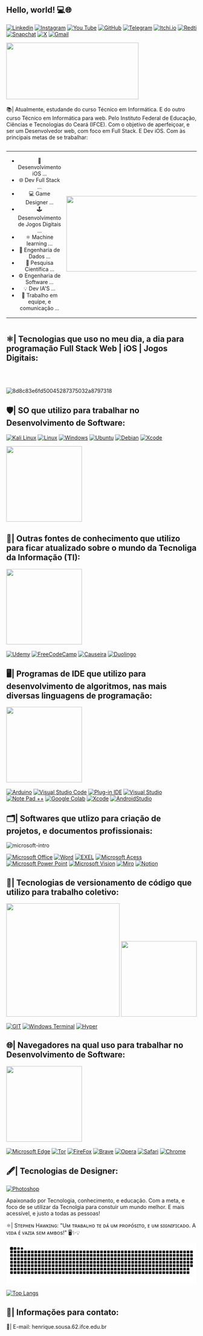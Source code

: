 ## Hello, world! 💻🌐

[![Linkedin](https://img.shields.io/badge/LinkedIn-0077B5?style=for-the-badge&logo=linkedin&logoColor=white)](https://www.linkedin.com/in/-dev-suporte-profissional-ti-pedro-b2680a302/)
[![Instagram](https://img.shields.io/badge/Instagram-E4405F?style=for-the-badge&logo=instagram&logoColor=white)](https://www.instagram.com/qedr_o021_ti/profilecard/?igsh=YW8weHA1aWE4MHhk)
[![You Tube](https://img.shields.io/badge/YouTube-FF0000?style=for-the-badge&logo=youtube&logoColor=white)](https://www.youtube.com/@Reciclagem_e_inovacao_AJA)
[![GitHub](https://img.shields.io/badge/GitHub-100000?style=for-the-badge&logo=github&logoColor=white)](https://github.com/BackandDeveloper/BackandDeveloper/edit/main/README.md)
[![Telegram](https://img.shields.io/badge/Telegram-2CA5E0?style=for-the-badge&logo=telegram&logoColor=white)]()
[![Itchi.io](https://img.shields.io/badge/Itch.io-FA5C5C?style=for-the-badge&logo=itchdotio&logoColor=white)](https://velky07.itch.io/tnt-adventure)
[![Redti](https://img.shields.io/badge/Reddit-FF4500?style=for-the-badge&logo=reddit&logoColor=white)]()
[![Snapchat](https://img.shields.io/badge/Snapchat-FFFC00?style=for-the-badge&logo=snapchat&logoColor=white)]()
[![X](https://img.shields.io/badge/Twitter-1DA1F2?style=for-the-badge&logo=twitter&logoColor=white)]()
[![Gmail](https://img.shields.io/badge/Gmail-D14836?style=for-the-badge&logo=gmail&logoColor=white)](https://mail.google.com/mail/u/0/?tab=rm&ogbl#inbox)

 <img src="https://github.com/user-attachments/assets/180fcb03-010e-4abb-bb6b-953b2fa8ee3f" width="350" height="150">

📚| Atualmente, estudande do curso Técnico em Informática. E do outro curso Técnico em Informática para web. Pelo Instituto Federal de Educação, Ciências e Tecnologias do Ceará (IFCE). Com o objetivo de aperfeiçoar, e ser um Desenvolvedor web, com foco em Full Stack. E Dev iOS. Com às principais metas de se trabalhar:

<div style="display: flex; justify-content: center; align-items: center; text-align: center;">
  <table>
    <tr>
      <td>
        <ul>
          <li>📲 Desenvolvimento iOS ...</li>
          <li>🌐 Dev Full Stack ...</li>
          <li>💻 Game Designer ...</li>
          <li>🕹️ Desenvolvimento de Jogos Digitais ...</li>
          <li>⚛️ Machine learning ...</li>
          <li>🎲 Engenharia de Dados ...</li>
          <li>🔎 Pesquisa Científica ...</li>
          <li>⚙️ Engenharia de Software ...</li>
          <li>💡 Dev IA'S ...</li>
          <li>👥 Trabalho em equipe, e comunicação ...</li>
        </ul>
      </td>
      <td>
        <img src="https://github.com/user-attachments/assets/a9145c81-f95e-4b60-b0d3-2001a6a22ba0" width="350" height="200">
      </td>
    </tr>
  </table>
</div>
  
  ##  ⚛️| Tecnologias que uso no meu dia, a dia para programação Full Stack Web | iOS | Jogos Digitais:
<div style = "Display: inline_block"><br/>
   <img aling = "" alt = "" src = "https://img.shields.io/badge/HTML5-E34F26?style=for-the-badge&logo=html5&logoColor=white" />
   <img aling = "" alt = "" src = "https://img.shields.io/badge/CSS3-1572B6?style=for-the-badge&logo=css3&logoColor=white" />
   <img aling = "" alt = "" src = "https://img.shields.io/badge/JavaScript-F7DF1E?style=for-the-badge&logo=javascript&logoColor=black" />
   <img aling = "" alt = "" src = "https://img.shields.io/badge/MongoDB-4EA94B?style=for-the-badge&logo=mongodb&logoColor=white"/>
   <img aling = "" alt = "" src = "https://img.shields.io/badge/Bootstrap-563D7C?style=for-the-badge&logo=bootstrap&logoColor=white" />
   <img aling = "" alt = "" src = "https://img.shields.io/badge/Node.js-43853D?style=for-the-badge&logo=node.js&logoColor=white" />
   <img aling = "" alt = "" src = "https://img.shields.io/badge/MySQL-00000F?style=for-the-badge&logo=mysql&logoColor=white" />
   <img aling = "" alt = "" src = "https://img.shields.io/badge/Swift-FA7343?style=for-the-badge&logo=swift&logoColor=whit" />
   <img aling = "" alt = "" src = "https://img.shields.io/badge/Python-3776AB?style=for-the-badge&logo=python&logoColor=white" />
   <img aling = "" alt = "" src = "https://img.shields.io/badge/Django-092E20?style=for-the-badge&logo=django&logoColor=white" />
   <img aling = "" alt = "" src = "https://img.shields.io/badge/Unity-100000?style=for-the-badge&logo=unity&logoColor=white" />
   <img aling = "" alt = "" src = "https://img.shields.io/badge/C%23-239120?style=for-the-badge&logo=c-sharp&logoColor=whit" />
   <img aling = "" alt = "" src = "https://img.shields.io/badge/C-00599C?style=for-the-badge&logo=c&logoColor=white" />
</div>

![8d8c83e6fd50045287375032a8797318](https://github.com/user-attachments/assets/d3f161a3-8e11-416c-87d7-3cc644e67074)

## 🛡️| SO que utilizo para trabalhar no Desenvolvimento de Software:
 [![Kali Linux](https://img.shields.io/badge/Kali_Linux-557C94?style=for-the-badge&logo=kali-linux&logoColor=white)]()
 [![Linux](https://img.shields.io/badge/Linux-FCC624?style=for-the-badge&logo=linux&logoColor=black)]()
 [![Windows](https://img.shields.io/badge/Windows-0078D6?style=for-the-badge&logo=windows&logoColor=white)]()
 [![Ubuntu](https://img.shields.io/badge/Ubuntu-E95420?style=for-the-badge&logo=ubuntu&logoColor=white)]()
 [![Debian](https://img.shields.io/badge/Debian-A81D33?style=for-the-badge&logo=debian&logoColor=white)]()
 [![Xcode](https://img.shields.io/badge/Xcode-007ACC?style=for-the-badge&logo=Xcode&logoColor=white)]()

 <img src="https://github.com/user-attachments/assets/eea3f0d3-024d-41d5-9bba-9257b0b4da5a" width="200" height="200">

##  🏢| Outras fontes de conhecimento que utilizo para ficar atualizado sobre o mundo da Tecnoliga da Informação (TI): 

<img src="https://github.com/user-attachments/assets/06ad4ab5-82ae-4157-8737-7673047ff3ff" width="200" height="200">

[![Udemy](https://img.shields.io/badge/Udemy-EC5252?style=for-the-badge&logo=Udemy&logoColor=white)]()
[![FreeCodeCamp](https://img.shields.io/badge/freecodecamp-27273D?style=for-the-badge&logo=freecodecamp&logoColor=white)]()
[![Causeira](https://img.shields.io/badge/Coursera-0056D2?style=for-the-badge&logo=Coursera&logoColor=white)]()
[![Duolingo](https://img.shields.io/badge/Duolingo-58CC02?style=for-the-badge&logo=Duolingo&logoColor=whit])]()

##  🖥️| Programas de IDE que utilizo para desenvolvimento de algoritmos, nas mais diversas linguagens de programação: 

<img src="https://github.com/user-attachments/assets/3e24d113-9b9a-424f-9419-6285c9b179fa" width="200" height="200">

[![Arduino](https://img.shields.io/badge/Arduino_IDE-00979D?style=for-the-badge&logo=arduino&logoColor=white)]()
[![Visual Studio Code](https://img.shields.io/badge/Visual_Studio_Code-0078D4?style=for-the-badge&logo=visual%20studio%20code&logoColor=white)]()
[![Plug-in IDE](https://img.shields.io/badge/Editor%20Config-E0EFEF?style=for-the-badge&logo=editorconfig&logoColor=000)]()
[![Visual Studio](https://img.shields.io/badge/Visual_Studio-5C2D91?style=for-the-badge&logo=visual%20studio&logoColor=whit)]()
[![Note Pad ++](https://img.shields.io/badge/Notepad++-90E59A.svg?style=for-the-badge&logo=notepad%2B%2B&logoColor=black)]()
[![Google Colab](https://img.shields.io/badge/Colab-F9AB00?style=for-the-badge&logo=googlecolab&color=525252)](https://colab.research.google.com/)
[![Xcode](https://img.shields.io/badge/Xcode-007ACC?style=for-the-badge&logo=Xcode&logoColor=white)]()
[![AndroidStudio](https://img.shields.io/badge/Android_Studio-3DDC84?style=for-the-badge&logo=android-studio&logoColor=white)]()

## 🗂️| Softwares que utlizo para criação de projetos, e documentos profissionais: 

![microsoft-intro](https://github.com/user-attachments/assets/ecc16122-671c-48a5-88cc-563e263a3d6d)

 [![Microsoft Office](https://img.shields.io/badge/Microsoft_Office-D83B01?style=for-the-badge&logo=microsoft-office&logoColor=white)]()
 [![Word](https://img.shields.io/badge/Microsoft_Word-2B579A?style=for-the-badge&logo=microsoft-word&logoColor=white)]()
 [![EXEL](https://img.shields.io/badge/Microsoft_Excel-217346?style=for-the-badge&logo=microsoft-excel&logoColor=white)]()
 [![Microsoft Acess](https://img.shields.io/badge/Microsoft_Access-A4373A?style=for-the-badge&logo=microsoft-access&logoColor=white)]()
 [![Microsoft Power Point](https://img.shields.io/badge/Microsoft_PowerPoint-B7472A?style=for-the-badge&logo=microsoft-powerpoint&logoColor=white)]()
 [![Microsoft Vision](https://img.shields.io/badge/Microsoft_SQL_Server-CC2927?style=for-the-badge&logo=microsoft-sql-server&logoColor=white)]()
 [![Miro](https://img.shields.io/badge/Miro-050038?style=for-the-badge&logo=Miro&logoColor=white)]()
 [![Notion](https://img.shields.io/badge/Notion-000000?style=for-the-badge&logo=notion&logoColor=white)]()

  ## 🧷| Tecnologias de versionamento de código que utilizo para trabalho coletivo: 
  
<img src="https://github.com/user-attachments/assets/e6b8c305-ab91-4823-8fe3-9e527fb65141" width="300" height="300">

<img src="https://github.com/user-attachments/assets/c86d391c-91af-4e7c-bb90-9825ec87faae" width="200" height="200">
  
[![GIT](https://img.shields.io/badge/GIT-E44C30?style=for-the-badge&logo=git&logoColor=white)]()
[![Windows Terminal](https://img.shields.io/badge/windows%20terminal-4D4D4D?style=for-the-badge&logo=windows%20terminal&logoColor=white)]()
[![Hyper](https://img.shields.io/badge/Hyper-000000?style=for-the-badge&logo=hyper&logoColor=white)]()

  ## 🌐| Navegadores na qual uso para trabalhar no Desenvolvimento de Software: 
  
<img src="https://github.com/user-attachments/assets/ae445694-c1a4-4c7f-a705-691361ca56ac" width="200" height="200">

[![Microsoft Edge](https://img.shields.io/badge/Microsoft_Edge-0078D7?style=for-the-badge&logo=Microsoft-edge&logoColor=white)]()
[![Tor](https://img.shields.io/badge/Tor_Browser-7D4698?style=for-the-badge&logo=Tor-Browser&logoColor=white)]()
[![FireFox](https://img.shields.io/badge/Firefox_Browser-FF7139?style=for-the-badge&logo=Firefox-Browser&logoColor=white)]()
[![Brave](https://img.shields.io/badge/Brave-FF1B2D?style=for-the-badge&logo=Brave&logoColor=white)]()
[![Opera](https://img.shields.io/badge/Opera-FF1B2D?style=for-the-badge&logo=Opera&logoColor=white)]()
[![Safari](https://img.shields.io/badge/Safari-FF1B2D?style=for-the-badge&logo=Safari&logoColor=white)]()
[![Chrome](https://img.shields.io/badge/Google_chrome-4285F4?style=for-the-badge&logo=Google-chrome&logoColor=white)]()

  ## 🖋️| Tecnologias de Designer: 

  
 
[![Photoshop](https://aleen42.github.io/badges/src/photoshop.svg)]()

Apaixonado por Tecnologia, conhecimento, e educação. Com a meta, e foco de se utilizar da Tecnolgia para constuir um mundo melhor. E mais acessível, e justo a todas as pessoas!

⚛️| Sᴛᴇᴘʜᴇɴ Hᴀᴡᴋɪɴɢ: "Uᴍ ᴛʀᴀʙᴀʟʜᴏ ᴛᴇ ᴅᴀ́ ᴜᴍ ᴘʀᴏᴘᴏ́sɪᴛᴏ, ᴇ ᴜᴍ sɪɢɴɪғɪᴄᴀᴅᴏ. A ᴠɪᴅᴀ ᴇ́ ᴠᴀᴢɪᴀ sᴇᴍ ᴀᴍʙᴏs!" 🖥️✨💡

<picture align="center"> <source media="(prefers-color-scheme: dark)" srcset="https://raw.githubusercontent.com/mari4souza/mari4souza/output/github-contribution-grid-snake-dark.svg"> <source media="(prefers-color-scheme: light)" srcset="https://raw.githubusercontent.com/mari4souza/mari4souza/output/github-contribution-grid-snake-dark.svg"> <img align="center" alt="github contribution grid snake animation" src="https://raw.githubusercontent.com/mari4souza/mari4souza/output/github-contribution-grid-snake.svg"> </picture>

[![Top Langs](https://github-readme-stats.vercel.app/api/top-langs/?username=anuraghazra)](https://github.com/anuraghazra/github-readme-stats)

## 📧| Informações para contato:

  📩| E-mail: henrique.sousa.62.ifce.edu.br












